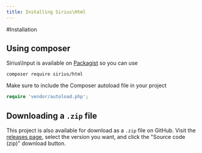 ```yaml
---
title: Installing Sirius\Html
---
```


#Installation

## Using composer

Sirius\Input is available on [Packagist](https://packagist.org/packages/siriusphp/html) so you can use
```
composer require sirius/html
```

Make sure to include the Composer autoload file in your project
```php
require 'vendor/autoload.php';
```

## Downloading a `.zip` file

This project is also available for download as a `.zip` file on GitHub. Visit the [releases page](https://github.com/siriusphp/html/releases), select the version you want, and click the "Source code (zip)" download button.
